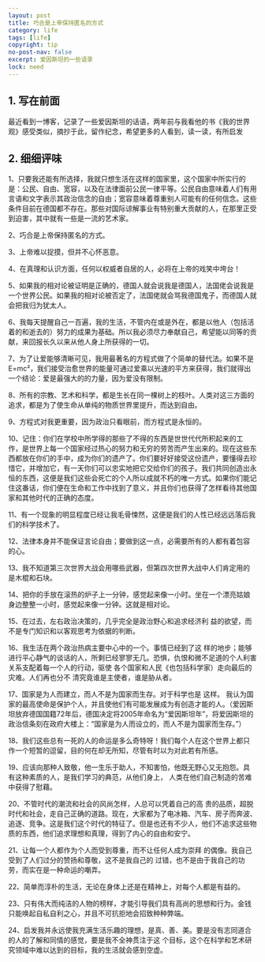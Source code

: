 ```yaml
---
layout: post
title: 巧合是上帝保持匿名的方式
category: life
tags: [life]
copyright: tip
no-post-nav: false
excerpt: 爱因斯坦的一些语录
lock: need
---
```

## 1. 写在前面

最近看到一博客，记录了一些爱因斯坦的话语，两年前与我看他的书《我的世界观》感受类似，摘抄于此，留作纪念，希望更多的人看到，读一读，有所启发

## 2. 细细评味

1、只要我还能有所选择，我就只想生活在这样的国家里，这个国家中所实行的是：公民、自由、宽容，以及在法律面前公民一律平等。公民自由意味着人们有用言语和文字表示其政治信念的自由；宽容意味着尊重别人可能有的任何信念。这些条件目前在德国都不存在。那些对国际谅解事业有特别重大贡献的人，在那里正受到迫害，其中就有一些是一流的艺术家。

2、巧合是上帝保持匿名的方式。

3、上帝难以捉摸，但并不心怀恶意。

4、在真理和认识方面，任何以权威者自居的人，必将在上帝的戏笑中垮台！

5、如果我的相对论被证明是正确的，德国人就会说我是德国人，法国佬会说我是一个世界公民。如果我的相对论被否定了，法国佬就会骂我德国鬼子，而德国人就会把我归为犹太人。

6、我每天提醒自己一百遍，我的生活，不管内在或是外在，都是以他人（包括活着的和逝去的）努力的成果为基础。所以我必须尽力奉献自己，希望能以同等的贡献，来回报长久以来从他人身上所获得的一切。

7、为了让爱能够清晰可见，我用最著名的方程式做了个简单的替代法。如果不是E=mc²，我们接受治愈世界的能量可通过爱乘以光速的平方来获得，我们就得出一个结论：爱是最强大的的力量，因为爱没有限制。

8、所有的宗教、艺术和科学，都是生长在同一棵树上的枝叶。人类对这三方面的追求，都是为了使生命从单纯的物质世界里提升，而达到自由。

9、方程式对我更重要，因为政治只看眼前，而方程式是永恒的。

10、记住：你们在学校中所学得的那些了不得的东西是世世代代所积起来的工作，是世界上每一个国家经过热心的努力和无穷的劳苦而产生出来的。现在这些东西都放在你们的手中，成为你们的遗产了。你们要好好接受这份遗产，要懂得去珍惜它，并增加它，有一天你们可以忠实地把它交给你们的孩子。我们共同创造出永恒的东西，这便是我们这些会死亡的个人所以成就不朽的唯一方式。如果你们能记住这番话，你们便在生命和工作中找到了意义，并且你们也获得了怎样看待其他国家和其他时代的正确的态度。

11、有一个现象的明显程度已经让我毛骨悚然，这便是我们的人性已经远远落后我们的科学技术了。

12、法律本身并不能保证言论自由；要做到这一点，必需要所有的人都有着包容的心。

13、我不知道第三次世界大战会用哪些武器，但第四次世界大战中人们肯定用的是木棍和石块。

14、把你的手放在滚热的炉子上一分钟，感觉起来像一小时。坐在一个漂亮姑娘身边整整一小时，感觉起来像一分钟。这就是相对论。

15、在过去，左右政治决策的，几乎完全是政治野心和追求经济利 益的欲望，而不是专门知识和以客观思考为依据的判断。

16、我生活在两个政治热病主要中心中的一个。事情已经到了这 样的地步；能够进行平心静气的谈话的人，所剩已经寥寥无几。恐惧，仇恨和微不足道的个人利害关系支配着每一个人的行动，驱使 各个国家和人民《也包括科学家）走向最后的灾难。人们再也分不 清究竟谁是主使者，谁是胁从者。

17、国家是为人而建立，而人不是为国家而生存。对于科学也是 这样。 我认为国家的最高使命是保护个人，并且使他们有可能发展成为有创造才能的人。（爱因斯坦放弃德国国籍72年后，德国决定将2005年命名为“爱因斯坦年”，将爱因斯坦的政治信条刻在政府大楼上：“国家是为人而设立的，而人不是为国家而生存。”）

18、我们这些总有一死的人的命运是多么奇特呀！我们每个人在这个世界上都只作一个短暂的逗留，目的何在却无所知，尽管有时以为对此若有所感。

19、应该向那种人致敬，他一生乐于助人，不知害怕，他既无野心又无抱怨。具有这种素质的人，是我们学习的典范，从他们身上， 人类在他们自己制造的苦难中获得了慰藉。

20、不管时代的潮流和社会的风尚怎样，人总可以凭着自己的高 贵的品质，超脱时代和社会，走自己正确的道路。现在，大家都为了电冰箱、汽车、房子而奔波、追逐、竞争。这是我们这个时代的特征了。但是也还有不少人，他们不追求这些物质的东西，他们追求理想和真理，得到了内心的自由和安宁。

21、让每一个人都作为个人而受到尊重，而不让任何人成为崇拜 的偶像。我自己受到了人们过分的赞扬和尊敬，这不是我自己的 过错，也不是由于我自己的功劳，而实在是一种命运的嘲弄。

22、简单而淳朴的生活，无论在身体上还是在精神上，对每个人都是有益的。

23、只有伟大而纯洁的人物的榜样，才能引导我们具有高尚的思想和行为。金钱只能唤起自私自利之心，并且不可抗拒地会招致种种弊端。

24、启发我并永远使我充满生活乐趣的理想，是真、善、美。要是没有志同道合的人的了解和同情的感觉，要是我不全神贯注于这 个目标，这个在科学和艺术研究领域中难以达到的目标，我的生活就会感到空虚。
